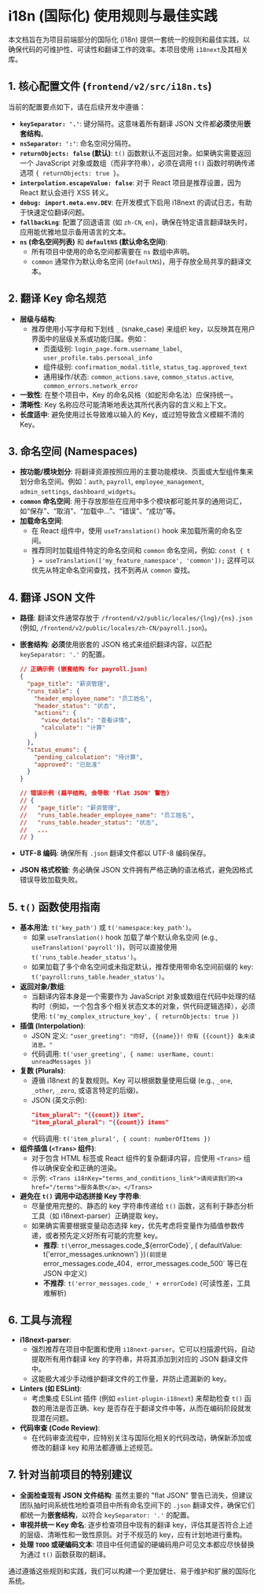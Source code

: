 # i18n (国际化) 使用规则与最佳实践

本文档旨在为项目前端部分的国际化 (i18n) 提供一套统一的规则和最佳实践，以确保代码的可维护性、可读性和翻译工作的效率。本项目使用 `i18next`及其相关库。

## 1. 核心配置文件 (`frontend/v2/src/i18n.ts`)

当前的配置要点如下，请在后续开发中遵循：

*   **`keySeparator: '.'`**: 键分隔符。这意味着所有翻译 JSON 文件都**必须**使用**嵌套结构**。
*   **`nsSeparator: ':'`**: 命名空间分隔符。
*   **`returnObjects: false` (默认)**: `t()` 函数默认不返回对象。如果确实需要返回一个 JavaScript 对象或数组（而非字符串），必须在调用 `t()` 函数时明确传递选项 `{ returnObjects: true }`。
*   **`interpolation.escapeValue: false`**: 对于 React 项目是推荐设置，因为 React 默认会进行 XSS 转义。
*   **`debug: import.meta.env.DEV`**: 在开发模式下启用 i18next 的调试日志，有助于快速定位翻译问题。
*   **`fallbackLng`**: 配置了回退语言 (如 `zh-CN`, `en`)，确保在特定语言翻译缺失时，应用能优雅地显示备用语言的文本。
*   **`ns` (命名空间列表)** 和 **`defaultNS` (默认命名空间)**:
    *   所有项目中使用的命名空间都需要在 `ns` 数组中声明。
    *   `common` 通常作为默认命名空间 (`defaultNS`)，用于存放全局共享的翻译文本。

## 2. 翻译 Key 命名规范

*   **层级与结构**:
    *   推荐使用小写字母和下划线 `_` (snake_case) 来组织 key，以反映其在用户界面中的层级关系或功能归属。例如：
        *   页面级别: `login_page.form.username_label`, `user_profile.tabs.personal_info`
        *   组件级别: `confirmation_modal.title`, `status_tag.approved_text`
        *   通用操作/状态: `common_actions.save`, `common_status.active`, `common_errors.network_error`
*   **一致性**: 在整个项目中，Key 的命名风格（如蛇形命名法）应保持统一。
*   **清晰性**: Key 名称应尽可能清晰地表达其所代表内容的含义和上下文。
*   **长度适中**: 避免使用过长导致难以输入的 Key，或过短导致含义模糊不清的 Key。

## 3. 命名空间 (Namespaces)

*   **按功能/模块划分**: 将翻译资源按照应用的主要功能模块、页面或大型组件集来划分命名空间。例如：`auth`, `payroll`, `employee_management`, `admin_settings`, `dashboard_widgets`。
*   **`common` 命名空间**: 用于存放那些在应用中多个模块都可能共享的通用词汇，如“保存”、“取消”、“加载中...”、“错误”、“成功”等。
*   **加载命名空间**:
    *   在 React 组件中，使用 `useTranslation()` hook 来加载所需的命名空间。
    *   推荐同时加载组件特定的命名空间和 `common` 命名空间，例如: `const { t } = useTranslation(['my_feature_namespace', 'common']);` 这样可以优先从特定命名空间查找，找不到再从 `common` 查找。

## 4. 翻译 JSON 文件

*   **路径**: 翻译文件通常存放于 `/frontend/v2/public/locales/{lng}/{ns}.json` (例如, `/frontend/v2/public/locales/zh-CN/payroll.json`)。
*   **嵌套结构**: **必须**使用嵌套的 JSON 格式来组织翻译内容，以匹配 `keySeparator: '.'` 的配置。

    ```json
    // 正确示例 (嵌套结构 for payroll.json)
    {
      "page_title": "薪资管理",
      "runs_table": {
        "header_employee_name": "员工姓名",
        "header_status": "状态",
        "actions": {
          "view_details": "查看详情",
          "calculate": "计算"
        }
      },
      "status_enums": {
        "pending_calculation": "待计算",
        "approved": "已批准"
      }
    }
    ```

    ```json
    // 错误示例 (扁平结构, 会导致 'flat JSON' 警告)
    // {
    //   "page_title": "薪资管理",
    //   "runs_table.header_employee_name": "员工姓名",
    //   "runs_table.header_status": "状态",
    //   ...
    // }
    ```
*   **UTF-8 编码**: 确保所有 `.json` 翻译文件都以 UTF-8 编码保存。
*   **JSON 格式校验**: 务必确保 JSON 文件拥有严格正确的语法格式，避免因格式错误导致加载失败。

## 5. `t()` 函数使用指南

*   **基本用法**: `t('key_path')` 或 `t('namespace:key_path')`。
    *   如果 `useTranslation()` hook 加载了单个默认命名空间 (e.g., `useTranslation('payroll')`)，则可以直接使用 `t('runs_table.header_status')`。
    *   如果加载了多个命名空间或未指定默认，推荐使用带命名空间前缀的 key: `t('payroll:runs_table.header_status')`。
*   **返回对象/数组**:
    *   当翻译内容本身是一个需要作为 JavaScript 对象或数组在代码中处理的结构时（例如，一个包含多个相关状态文本的对象，供代码逻辑选择），必须使用:
        `t('my_complex_structure_key', { returnObjects: true })`
*   **插值 (Interpolation)**:
    *   JSON 定义: `"user_greeting": "你好, {{name}}! 你有 {{count}} 条未读消息。"`
    *   代码调用: `t('user_greeting', { name: userName, count: unreadMessages })`
*   **复数 (Plurals)**:
    *   遵循 i18next 的复数规则。Key 可以根据数量使用后缀 (e.g., `_one`, `_other`, `_zero`, 或语言特定的后缀)。
    *   JSON (英文示例):
        ```json
        "item_plural": "{{count}} item",
        "item_plural_plural": "{{count}} items"
        ```
    *   代码调用: `t('item_plural', { count: numberOfItems })`
*   **组件插值 (`<Trans>` 组件)**:
    *   对于包含 HTML 标签或 React 组件的复杂翻译内容，应使用 `<Trans>` 组件以确保安全和正确的渲染。
    *   示例: `<Trans i18nKey="terms_and_conditions_link">请阅读我们的<a href="/terms">服务条款</a>。</Trans>`
*   **避免在 `t()` 调用中动态拼接 Key 字符串**:
    *   尽量使用完整的、静态的 key 字符串传递给 `t()` 函数，这有利于静态分析工具（如 i18next-parser）正确提取 key。
    *   如果确实需要根据变量动态选择 key，优先考虑将变量作为插值参数传递，或者预先定义好所有可能的完整 key。
        *   **推荐**: `t(\`error_messages.code_${errorCode}\`, { defaultValue: t('error_messages.unknown') })` (前提是 `error_messages.code_404`, `error_messages.code_500` 等已在 JSON 中定义)
        *   **不推荐**: `t('error_messages.code_' + errorCode)` (可读性差，工具难解析)

## 6. 工具与流程

*   **i18next-parser**:
    *   强烈推荐在项目中配置和使用 `i18next-parser`。它可以扫描源代码，自动提取所有用作翻译 key 的字符串，并将其添加到对应的 JSON 翻译文件中。
    *   这能极大减少手动维护翻译文件的工作量，并防止遗漏新的 key。
*   **Linters (如 ESLint)**:
    *   考虑集成 ESLint 插件 (例如 `eslint-plugin-i18next`) 来帮助检查 `t()` 函数的用法是否正确、key 是否存在于翻译文件中等，从而在编码阶段就发现潜在问题。
*   **代码审查 (Code Review)**:
    *   在代码审查流程中，应特别关注与国际化相关的代码改动，确保新添加或修改的翻译 key 和用法都遵循上述规范。

## 7. 针对当前项目的特别建议

*   **全面检查现有 JSON 文件结构**: 虽然主要的 "flat JSON" 警告已消失，但建议团队抽时间系统性地检查项目中所有命名空间下的 `.json` 翻译文件，确保它们都统一为**嵌套结构**，以符合 `keySeparator: '.'` 的配置。
*   **审视并统一 Key 命名**: 逐步检查项目中现有的翻译 key，评估其是否符合上述的层级、清晰性和一致性原则。对于不规范的 key，应有计划地进行重构。
*   **处理 `TODO` 或硬编码文本**: 项目中任何遗留的硬编码用户可见文本都应尽快替换为通过 `t()` 函数获取的翻译。

通过遵循这些规则和实践，我们可以构建一个更加健壮、易于维护和扩展的国际化系统。